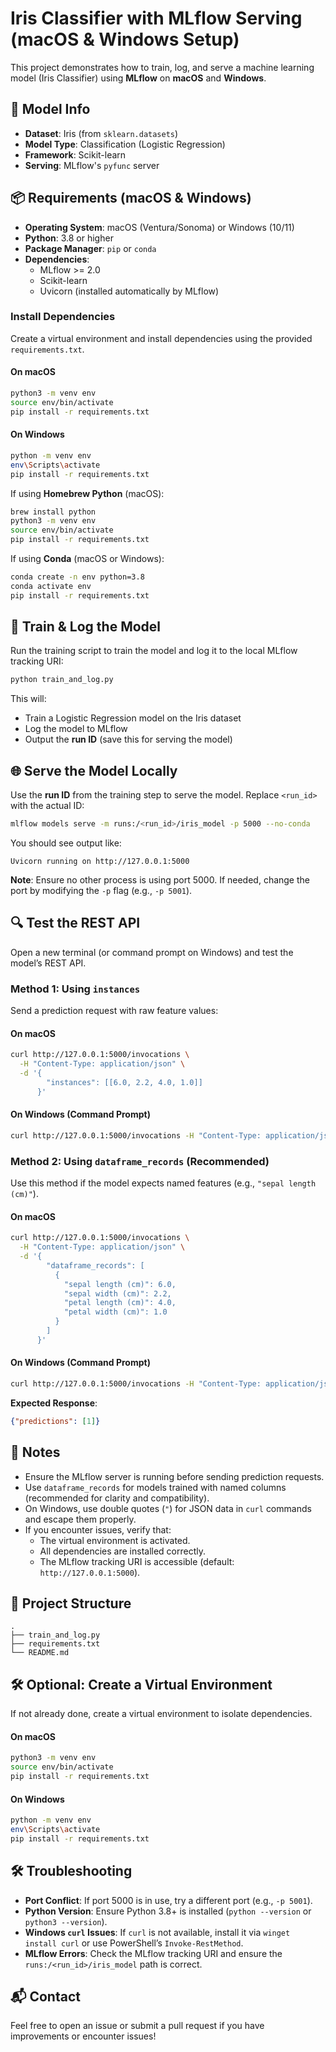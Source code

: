 # Iris Classifier with MLflow Serving (macOS & Windows Setup)

This project demonstrates how to train, log, and serve a machine learning model (Iris Classifier) using **MLflow** on **macOS** and **Windows**.

## 🧠 Model Info

- **Dataset**: Iris (from `sklearn.datasets`)
- **Model Type**: Classification (Logistic Regression)
- **Framework**: Scikit-learn
- **Serving**: MLflow's `pyfunc` server

## 📦 Requirements (macOS & Windows)

- **Operating System**: macOS (Ventura/Sonoma) or Windows (10/11)
- **Python**: 3.8 or higher
- **Package Manager**: `pip` or `conda`
- **Dependencies**:
  - MLflow >= 2.0
  - Scikit-learn
  - Uvicorn (installed automatically by MLflow)

### Install Dependencies

Create a virtual environment and install dependencies using the provided `requirements.txt`.

#### On macOS
```bash
python3 -m venv env
source env/bin/activate
pip install -r requirements.txt
```

#### On Windows
```bash
python -m venv env
env\Scripts\activate
pip install -r requirements.txt
```

If using **Homebrew Python** (macOS):
```bash
brew install python
python3 -m venv env
source env/bin/activate
pip install -r requirements.txt
```

If using **Conda** (macOS or Windows):
```bash
conda create -n env python=3.8
conda activate env
pip install -r requirements.txt
```

## 🚀 Train & Log the Model

Run the training script to train the model and log it to the local MLflow tracking URI:

```bash
python train_and_log.py
```

This will:
- Train a Logistic Regression model on the Iris dataset
- Log the model to MLflow
- Output the **run ID** (save this for serving the model)

## 🌐 Serve the Model Locally

Use the **run ID** from the training step to serve the model. Replace `<run_id>` with the actual ID:

```bash
mlflow models serve -m runs:/<run_id>/iris_model -p 5000 --no-conda
```

You should see output like:
```
Uvicorn running on http://127.0.0.1:5000
```

**Note**: Ensure no other process is using port 5000. If needed, change the port by modifying the `-p` flag (e.g., `-p 5001`).

## 🔍 Test the REST API

Open a new terminal (or command prompt on Windows) and test the model’s REST API.

### Method 1: Using `instances`
Send a prediction request with raw feature values:

#### On macOS
```bash
curl http://127.0.0.1:5000/invocations \
  -H "Content-Type: application/json" \
  -d '{
        "instances": [[6.0, 2.2, 4.0, 1.0]]
      }'
```

#### On Windows (Command Prompt)
```bash
curl http://127.0.0.1:5000/invocations -H "Content-Type: application/json" -d "{\"instances\": [[6.0, 2.2, 4.0, 1.0]]}"
```

### Method 2: Using `dataframe_records` (Recommended)
Use this method if the model expects named features (e.g., `"sepal length (cm)"`).

#### On macOS
```bash
curl http://127.0.0.1:5000/invocations \
  -H "Content-Type: application/json" \
  -d '{
        "dataframe_records": [
          {
            "sepal length (cm)": 6.0,
            "sepal width (cm)": 2.2,
            "petal length (cm)": 4.0,
            "petal width (cm)": 1.0
          }
        ]
      }'
```

#### On Windows (Command Prompt)
```bash
curl http://127.0.0.1:5000/invocations -H "Content-Type: application/json" -d "{\"dataframe_records\": [{\"sepal length (cm)\": 6.0, \"sepal width (cm)\": 2.2, \"petal length (cm)\": 4.0, \"petal width (cm)\": 1.0}]}"
```

**Expected Response**:
```json
{"predictions": [1]}
```

## 📝 Notes

- Ensure the MLflow server is running before sending prediction requests.
- Use `dataframe_records` for models trained with named columns (recommended for clarity and compatibility).
- On Windows, use double quotes (`"`) for JSON data in `curl` commands and escape them properly.
- If you encounter issues, verify that:
  - The virtual environment is activated.
  - All dependencies are installed correctly.
  - The MLflow tracking URI is accessible (default: `http://127.0.0.1:5000`).

## 📁 Project Structure

```
.
├── train_and_log.py
├── requirements.txt
└── README.md
```

## 🛠 Optional: Create a Virtual Environment

If not already done, create a virtual environment to isolate dependencies.

#### On macOS
```bash
python3 -m venv env
source env/bin/activate
pip install -r requirements.txt
```

#### On Windows
```bash
python -m venv env
env\Scripts\activate
pip install -r requirements.txt
```

## 🛠 Troubleshooting

- **Port Conflict**: If port 5000 is in use, try a different port (e.g., `-p 5001`).
- **Python Version**: Ensure Python 3.8+ is installed (`python --version` or `python3 --version`).
- **Windows `curl` Issues**: If `curl` is not available, install it via `winget install curl` or use PowerShell’s `Invoke-RestMethod`.
- **MLflow Errors**: Check the MLflow tracking URI and ensure the `runs:/<run_id>/iris_model` path is correct.

## 📬 Contact

Feel free to open an issue or submit a pull request if you have improvements or encounter issues!